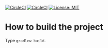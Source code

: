 [![CircleCI](https://circleci.com/gh/karbonfw/mtshex.svg?style=shield)](https://circleci.com/gh/karbonfw/mtshex)
[![CircleCI](https://circleci.com/gh/karbonfw/mtshex/tree/develop.svg?style=shield)](https://circleci.com/gh/karbonfw/mtshex/tree/develop)
[![License: MIT](https://img.shields.io/badge/License-MIT-yellow.svg)](https://opensource.org/licenses/MIT)

# How to build the project
Type `gradlew build`.
